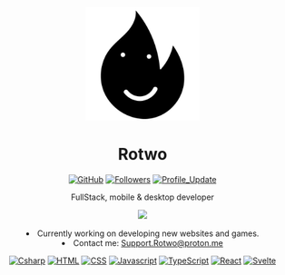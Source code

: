 <p align="center">
  <img src="https://github.com/Rotwo/Rotwo/blob/main/assets/Rotwo-Logo-v3-bg.png?raw=true" width="200" />
  <h1 align="center">Rotwo</h1>
  <div align="center">
    <a href="https://github.com/rotwo" target="_blank"><img alt="GitHub" src="https://img.shields.io/badge/-@Rotwo-181717?style=flat-square&logo=GitHub&logoColor=white"></a>
    <a href="https://github.com/rotwo?tab=followers"><img alt="Followers" src="https://img.shields.io/github/followers/Rotwo?color=4C1&logo=github"></a>
    <a href="https://github.com/rotwo/rotwo" target="_blank"><img alt="Profile_Update" src="https://img.shields.io/github/last-commit/Rotwo/Rotwo?label=Profile%20update&style=fflat-square"></a>
  </div>
  <p align="center">FullStack, mobile & desktop developer</p>
</p>
<p align="center">
  <img src="https://github-readme-stats.vercel.app/api?username=Rotwo&show_icons=true&theme=tokyonight" />
  <li align="center">Currently working on developing new websites and games.</li>
  <li align="center">Contact me: <a href="Support.Rotwo@proton.me">Support.Rotwo@proton.me</a></li>
</p>
<p align="center">
  <a href="https://github.com/rotwo?tab=repositories&language=csharp" target="_blank"><img alt="Csharp" src="https://img.shields.io/badge/Csharp-FFD43B?style=rounded-square&logo=csharp&logoColor=white&color=purple"></a>
  <a href="https://github.com/rotwo?tab=repositories&language=html" target="_blank"><img alt="HTML" src="https://img.shields.io/badge/Html-FFD43B?style=rounded-square&logo=html&logoColor=white&color=orange"></a>
  <a href="https://github.com/rotwo?tab=repositories&language=css" target="_blank"><img alt="CSS" src="https://img.shields.io/badge/Css-FFD43B?style=rounded-square&logo=css&logoColor=white&color=blue"></a>
  <a href="https://github.com/rotwo?tab=repositories&language=javascript" target="_blank"><img alt="Javascript" src="https://img.shields.io/badge/Javascript-FFD43B?style=rounded-square&logo=javascript&logoColor=white&color=yellow"></a>
  <a href="https://github.com/rotwo?tab=repositories&language=typescript" target="_blank"><img alt="TypeScript" src="https://img.shields.io/badge/TypeScript-FFD43B?style=rounded-square&logo=typescript&logoColor=white&color=blue"></a>
  <a href="https://github.com/rotwo?tab=repositories&language=javascript" target="_blank"><img alt="React" src="https://img.shields.io/badge/React-FFD43B?style=rounded-square&logo=react&logoColor=white&color=blue"></a>
  <a href="https://github.com/rotwo?tab=repositories&language=svelte" target="_blank"><img alt="Svelte" src="https://img.shields.io/badge/Svelte-FFD43B?style=rounded-square&logo=svelte&logoColor=white&color=orange"></a>
</p>

